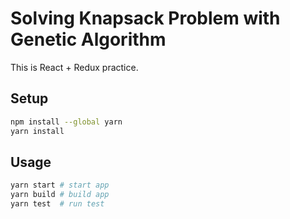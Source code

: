 # Solving Knapsack Problem with Genetic Algorithm

This is React + Redux practice.

## Setup

```bash
npm install --global yarn
yarn install
```

## Usage

```bash
yarn start # start app
yarn build # build app
yarn test  # run test
```


